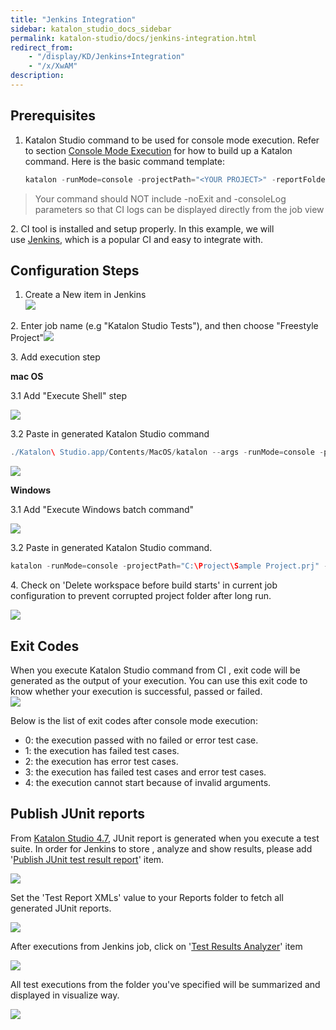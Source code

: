 ```yaml
---
title: "Jenkins Integration" 
sidebar: katalon_studio_docs_sidebar
permalink: katalon-studio/docs/jenkins-integration.html 
redirect_from:
    - "/display/KD/Jenkins+Integration"
    - "/x/XwAM"
description: 
---
```

Prerequisites
-------------

1.  Katalon Studio command to be used for console mode execution. Refer to section [Console Mode Execution](/display/KD/Console+Mode+Execution) for how to build up a Katalon command. Here is the basic command template:
    
    ```groovy
    katalon -runMode=console -projectPath="<YOUR PROJECT>" -reportFolder="Reports" -reportFileName="report" -retry=0 -testSuitePath=<YOUR TEST SUITE PATH> -browserType="Chrome"
    ```
    

> Your command should NOT include -noExit and -consoleLog parameters so that CI logs can be displayed directly from the job view

2\. CI tool is installed and setup properly. In this example, we will use [Jenkins](https://jenkins.io/), which is a popular CI and easy to integrate with.

Configuration Steps
-------------------

1.  Create a New item in Jenkins  
    ![](../../images/katalon-studio/docs/jenkins-integration/Screen-Shot-2017-07-10-at-14.07.17.png)

2\. Enter job name (e.g "Katalon Studio Tests"), and then choose "Freestyle Project"![](../../images/katalon-studio/docs/jenkins-integration/Screen-Shot-2017-07-10-at-14.08.54.png)

3\. Add execution step

**mac OS**

3.1 Add "Execute Shell" step

![](../../images/katalon-studio/docs/jenkins-integration/Screen-Shot-2017-07-10-at-14.11.26.png)

3.2 Paste in generated Katalon Studio command

```groovy
./Katalon\ Studio.app/Contents/MacOS/katalon --args -runMode=console -projectPath="/Users/admin/Katalon Studio/Samples/Sample Project.prj" -reportFolder="Reports" -reportFileName="report" -retry=0 -testSuitePath="Test Suites/TS_RegressionTest" -browserType="Chrome"
```

![](../../images/katalon-studio/docs/jenkins-integration/Screen-Shot-2017-07-10-at-16.28.34.png)

**Windows**

3.1 Add "Execute Windows batch command"

![](../../images/katalon-studio/docs/jenkins-integration/Screen-Shot-2017-07-11-at-13.48.38.png)

3.2 Paste in generated Katalon Studio command.

```groovy
katalon -runMode=console -projectPath="C:\Project\Sample Project.prj" -reportFolder="Reports" -reportFileName="report" -retry=0 -testSuitePath="Test Suites/TS_RegressionTest" -browserType="Chrome"
```

4\. Check on 'Delete workspace before build starts' in current job configuration to prevent corrupted project folder after long run.

![](../../images/katalon-studio/docs/jenkins-integration/build-environment.png)

Exit Codes
----------

When you execute Katalon Studio command from CI , exit code will be generated as the output of your execution. You can use this exit code to know whether your execution is successful, passed or failed.  
![](../../images/katalon-studio/docs/jenkins-integration/image2016-9-8-103A433A50.png)

Below is the list of exit codes after console mode execution:

*   0: the execution passed with no failed or error test case.
*   1: the execution has failed test cases.
*   2: the execution has error test cases.
*   3: the execution has failed test cases and error test cases.
*   4: the execution cannot start because of invalid arguments.

Publish JUnit reports
---------------------

From [Katalon Studio 4.7](/display/KD/Version+4.7), JUnit report is generated when you execute a test suite. In order for Jenkins to store , analyze and show results, please add '[Publish JUnit test result report](https://wiki.jenkins.io/display/JENKINS/JUnit+Plugin)' item.

![](../../images/katalon-studio/docs/jenkins-integration/Screen-Shot-2017-07-11-at-11.53.43.png)  

Set the 'Test Report XMLs' value to your Reports folder to fetch all generated JUnit reports.

![](../../images/katalon-studio/docs/jenkins-integration/Screen-Shot-2017-07-11-at-11.52.37.png)  

After executions from Jenkins job, click on '[Test Results Analyzer](https://wiki.jenkins.io/display/JENKINS/Test+Results+Analyzer+Plugin)' item

![](../../images/katalon-studio/docs/jenkins-integration/Screen-Shot-2017-07-11-at-11.57.27.png)

All test executions from the folder you've specified will be summarized and displayed in visualize way.

![](../../images/katalon-studio/docs/jenkins-integration/Screen-Shot-2017-07-11-at-11.48.34.png)